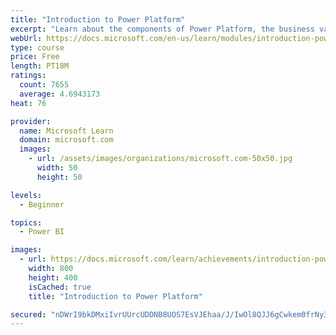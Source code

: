 ```yaml
---
title: "Introduction to Power Platform"
excerpt: "Learn about the components of Power Platform, the business value for customers, and security of the technology."
webUrl: https://docs.microsoft.com/en-us/learn/modules/introduction-power-platform/
type: course
price: Free
length: PT18M
ratings:
  count: 7655
  average: 4.6943173
heat: 76

provider:
  name: Microsoft Learn
  domain: microsoft.com
  images:
    - url: /assets/images/organizations/microsoft.com-50x50.jpg
      width: 50
      height: 50

levels:
  - Beginner

topics:
  - Power BI

images:
  - url: https://docs.microsoft.com/learn/achievements/introduction-power-platform-social.png
    width: 800
    height: 400
    isCached: true
    title: "Introduction to Power Platform"

secured: "nDWrI9bkDMxiIvrUUrcUDDNB8UOS7EsVJEhaa/J/IwOl8QJJ6gCwkem0frNy3WX7V+U3UIrILb5tLCPZcDgB0VyUXNPVSuNec+SXQq/qZnOPcxrsc9oBryUNHHp9g1JldR5r6oPMSDcAWMA58iuBFBSPJpbl+hs5SvN1KpQTIQkLXtkHmZawVRZbkWs1JO1RtKMcOPiOaOJdm15R5W74NqwAHv7A5Tb0v5XDY9UVzbOOdUEzd3q6iNufzK3OzHrEsQTNsGz2ZM/PlgFrFqYmy2Z0ZjntvvX17qXOuFCURnNlCpdW6Xd4UtFGymeU+FgSPMcw/EkJ1crkseVxYAzmqj1brm7gi55L9uytmdApM0r/mqdr6HWYZelqVMymCt0+2W1OADCovOBIpI0+FVvpQQ==;aJN2ceuIuZUYzx/obrE4dQ=="
---
```


